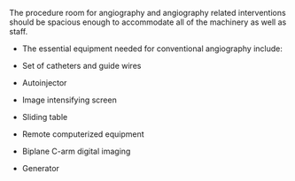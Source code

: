 The procedure room for angiography and angiography related interventions should be spacious enough to accommodate all of the machinery as well as staff.

- The essential equipment needed for conventional angiography include:

- Set of catheters and guide wires

- Autoinjector

- Image intensifying screen

- Sliding table

- Remote computerized equipment

- Biplane C-arm digital imaging

- Generator